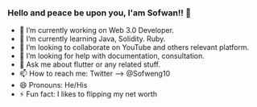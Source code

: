 ### Hello and peace be upon you, I'am Sofwan!! 👋

- 🔭 I’m currently working on Web 3.0 Developer.
- 🌱 I’m currently learning Java, Solidity. Ruby.
- 👯 I’m looking to collaborate on YouTube and others relevant platform.
- 🤔 I’m looking for help with documentation, consultation.
- 💬 Ask me about flutter or any related stuff.
- 📫 How to reach me: Twitter --> @Sofweng10
- 😄 Pronouns: He/His
- ⚡ Fun fact: I likes to flipping my net worth

